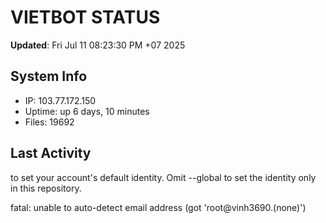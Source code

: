 # VIETBOT STATUS
**Updated**: Fri Jul 11 08:23:30 PM +07 2025

## System Info
- IP: 103.77.172.150
- Uptime: up 6 days, 10 minutes
- Files: 19692

## Last Activity

to set your account's default identity.
Omit --global to set the identity only in this repository.

fatal: unable to auto-detect email address (got 'root@vinh3690.(none)')
